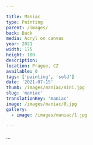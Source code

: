 ```yaml
---

title: Maniac
type: Painting
parent: /images/
back: Back
media: Acryl on canvas
year: 2021
width: 175
height: 100
description: 
location: Prague, CZ
available: 0
tags: ['painting', 'sold']
date: '2021-07-15'
thumb: /images/maniac/mini.jpg
slug: 'maniac'
translationKey: 'maniac'
image: /images/maniac/0.jpg
gallery:
  - image: /images/maniac/1.jpg
  
---
```

...

